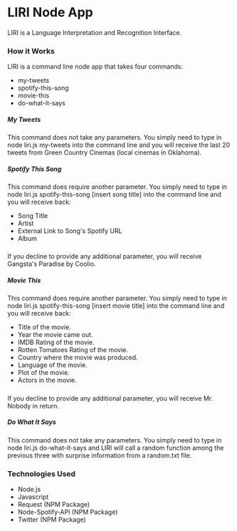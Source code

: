# LIRI Node App 

####
LIRI is a Language Interpretation and Recognition Interface.  

### How it Works
LIRI is a command line node app that takes four commands: 

* my-tweets
* spotify-this-song 
* movie-this
* do-what-it-says

##### My Tweets 
This command does not take any parameters.  You simply need to type in node liri.js my-tweets into the command line and you will receive the last 20 tweets from Green Country Cinemas (local cinemas in Oklahoma). 

##### Spotify This Song 
This command does require another parameter.  You simply need to type in node liri.js spotify-this-song [insert song title] into the command line and you will receive back:

* Song Title
* Artist
* External Link to Song's Spotify URL
* Album
#####
If you decline to provide any additional parameter, you will receive Gangsta's Paradise by Coolio. 

##### Movie This 
This command does require another parameter.  You simply need to type in node liri.js spotify-this-song [insert movie title] into the command line and you will receive back: 
* Title of the movie.
* Year the movie came out.
* IMDB Rating of the movie.
* Rotten Tomatoes Rating of the movie.
* Country where the movie was produced.
* Language of the movie.
* Plot of the movie.
* Actors in the movie.
#####
If you decline to provide any additional parameter, you will receive Mr. Nobody in return. 

##### Do What It Says
This command does not take any parameters.  You simply need to type in node liri.js do-what-it-says and LIRI will call a random function among the previous three with surprise information from a random.txt file.

### Technologies Used
* Node.js
* Javascript
* Request (NPM Package)
* Node-Spotify-API (NPM Package)
* Twitter (NPM Package)